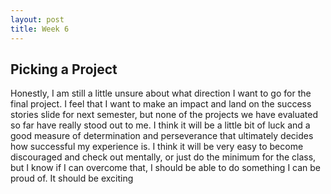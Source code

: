 ```yaml
---
layout: post
title: Week 6
---
```


## Picking a Project 

Honestly, I am still a little unsure about what direction I want to go for the
final project. I feel that I want to make an impact and land on the success
stories slide for next semester, but none of the projects we have evaluated so
far have really stood out to me. I think it will be a little bit of luck and a
good measure of determination and perseverance that ultimately decides how
successful my experience is. I think it will be very easy to become discouraged
and check out mentally, or just do the minimum for the class, but I know if I
can overcome that, I should be able to do something I can be proud of. It should
be exciting
